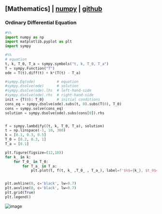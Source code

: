 ## [Mathematics] | [numpy](https://numpy.org/doc/stable/contents.html) | [github](https://github.com/numpy/numpy)

### Ordinary Differential Equation
```python
#%%
import numpy as np
import matplotlib.pyplot as plt
import sympy

#%%
# equation
t, k, T_0, T_a = sympy.symbols("t, k, T_0, T_a")
T = sympy.Function("T")
ode = T(t).diff(t) + k*(T(t) - T_a)

#sympy.Eq(ode)          # equation
#sympy.dsolve(ode)      # solution
#sympy.dsolve(ode).lhs  # left-hand-side
#sympy.dsolve(ode).rhs  # right-hand-side
init = {T(0): T_0}      # initial conditions
cons_eq = sympy.dsolve(ode).subs(t, 0).subs(T(0), T_0)
cons = sympy.solve(cons_eq)
solution = sympy.dsolve(ode).subs(cons[0]).rhs


f = sympy.lambdify((t, k, T_0, T_a), solution)
t = np.linspace(-1, 10, 300)
k = [0.1, 0.3, 0.5]
T_0 = [0.2, 0.3, 1]
T_a = [0.1]

plt.figure(figsize=(12,10))
for k_ in k:
    for T_0_ in T_0:
        for T_a_ in T_a:
            plt.plot(t, f(t, k_ ,T_0_ , T_a_), label=f'$k$={k_}, $t_0$={T_0_}, $t_a$={T_a_}')


plt.axhline(0, c='black', lw=0.7)
plt.axvline(0, c='black', lw=0.7)
plt.grid(True)
plt.legend()
```
![image](https://user-images.githubusercontent.com/52376448/99898872-5aa91f80-2ce8-11eb-86c1-74bace6b31b4.png)
